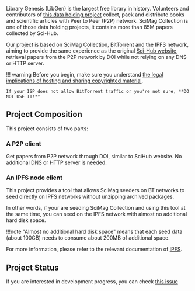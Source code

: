 Library Genesis (LibGen) is the largest free library in history. Volunteers and contributors of [this data holding project](https://www.reddit.com/r/libgen/comments/eo0y2c/library_genesis_project_update_25_million_books/) collect, pack and distribute books and scientific articles with Peer to Peer (P2P) network. SciMag Collection is one of those data holding projects, it contains more than 85M papers collected by Sci-Hub.

Our project is based on SciMag Collection, BitTorrent and the IPFS network, aiming to provide the same experience as the original [Sci-Hub website](https://sci-hub.st/), retrieval papers from the P2P network by DOI while not relying on any DNS or HTTP server.

<!-- prettier-ignore -->
!!! warning
    Before you begin, make sure you understand [the legal implications of hosting and sharing copyrighted material](https://www.nolo.com/legal-encyclopedia/what-to-do-if-your-named-bit-torrent-lawsuit.html).

    If your ISP does not allow BitTorrent traffic or you're not sure, **DO NOT USE IT!**

## Project Composition

This project consists of two parts:

### A P2P client

Get papers from P2P network through DOI, similar to SciHub website. No additional DNS or HTTP server is needed.

### An IPFS node client

This project provides a tool that allows SciMag seeders on BT networks to seed directly on IPFS networks without unzipping archived packages.

In other words, if your are seeding SciMag Collection and using this tool at the same time, you can seed on the IPFS network with almost no additional hard disk space.

<!-- prettier-ignore -->
!!!note
    "Almost no additional hard disk space" means that each seed data (about 100GB) needs to consume about 200MB of additional space.

For more information, please refer to the relevant documentation of [IPFS](./ipfs.md).

## Project Status

If you are interested in development progress, you can check [this issue](https://github.com/sci-hub-p2p/sci-hub-p2p/issues/2)
